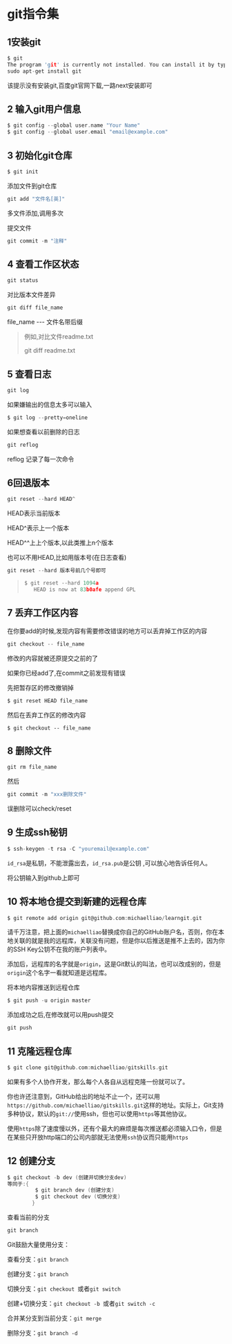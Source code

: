 # git指令集

## 1安装git

```c
$ git
The program 'git' is currently not installed. You can install it by typing:
sudo apt-get install git
```

该提示没有安装git,百度git官网下载,一路next安装即可

## 2 输入git用户信息

```c
$ git config --global user.name "Your Name"
$ git config --global user.email "email@example.com"
```



## 3 初始化git仓库

```c
$ git init
```

添加文件到git仓库

```c
git add "文件名[英]"
```

多文件添加,调用多次

提交文件

```c
git commit -m "注释"
```

## 4 查看工作区状态

```c
git status
```

对比版本文件差异

```c
git diff file_name
```

file_name --- 文件名带后缀

>例如,对比文件readme.txt
>
>git diff readme.txt

## 5 查看日志

```c
git log
```

如果嫌输出的信息太多可以输入

```c
$ git log --pretty=oneline
```

如果想查看以前删除的日志

```c
git reflog
```

reflog 记录了每一次命令

## 6回退版本

```c
git reset --hard HEAD^
```

HEAD表示当前版本

HEAD^表示上一个版本

HEAD^^上上个版本,以此类推上n个版本

也可以不用HEAD,比如用版本号(在日志查看)

```c
git reset --hard 版本号前几个号即可
```

>```c
>$ git reset --hard 1094a
>    HEAD is now at 83b0afe append GPL
>```

## 7 丢弃工作区内容

在你要add的时候,发现内容有需要修改错误的地方可以丢弃掉工作区的内容

```c
git checkout -- file_name
```

修改的内容就被还原提交之前的了

如果你已经add了,在commit之前发现有错误

先把暂存区的修改撤销掉 

```c
$ git reset HEAD file_name
```

然后在丢弃工作区的修改内容

```
$ git checkout -- file_name
```

## 8 删除文件

```C
git rm file_name
```

然后

```C
git commit -m "xxx删除文件"
```

误删除可以check/reset

## 9 生成ssh秘钥

```c
$ ssh-keygen -t rsa -C "youremail@example.com"
```

 `id_rsa`是私钥，不能泄露出去，`id_rsa.pub`是公钥 ,可以放心地告诉任何人。

将公钥输入到github上即可 

## 10 将本地仓提交到新建的远程仓库

```c
$ git remote add origin git@github.com:michaelliao/learngit.git
```

请千万注意，把上面的`michaelliao`替换成你自己的GitHub账户名，否则，你在本地关联的就是我的远程库，关联没有问题，但是你以后推送是推不上去的，因为你的SSH Key公钥不在我的账户列表中。

添加后，远程库的名字就是`origin`，这是Git默认的叫法，也可以改成别的，但是`origin`这个名字一看就知道是远程库。

将本地内容推送到远程仓库

```c
$ git push -u origin master
```

添加成功之后,在修改就可以用push提交

```c
git push
```

## 11 克隆远程仓库

```c
$ git clone git@github.com:michaelliao/gitskills.git
```

如果有多个人协作开发，那么每个人各自从远程克隆一份就可以了。

你也许还注意到，GitHub给出的地址不止一个，还可以用`https://github.com/michaelliao/gitskills.git`这样的地址。实际上，Git支持多种协议，默认的`git://`使用ssh，但也可以使用`https`等其他协议。

使用`https`除了速度慢以外，还有个最大的麻烦是每次推送都必须输入口令，但是在某些只开放http端口的公司内部就无法使用`ssh`协议而只能用`https`

## 12 创建分支

```c
$ git checkout -b dev (创建并切换分支dev)
等同于:{
   		 $ git branch dev (创建分支)
         $ git checkout dev (切换分支)
		}
```

查看当前的分支

```c
git branch
```

Git鼓励大量使用分支：

查看分支：`git branch`

创建分支：`git branch `

切换分支：`git checkout `或者`git switch `

创建+切换分支：`git checkout -b `或者`git switch -c `

合并某分支到当前分支：`git merge `

删除分支：`git branch -d `